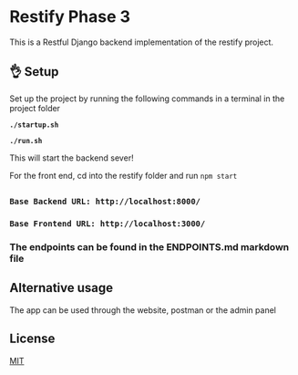# Restify Phase 3

This is a Restful Django backend implementation of the restify project. 

## 👌 Setup

Set up the project by running the following commands in a terminal in the project folder

 **`./startup.sh`**

**`./run.sh`**

This will start the backend sever!

For the front end, cd into the restify folder and run ``` npm start ```
##

### ```Base Backend URL: http://localhost:8000/ ```
### ```Base Frontend URL: http://localhost:3000/ ```

### The endpoints can be found in the ENDPOINTS.md markdown file

 ## Alternative usage
The app can be used through the website, postman or the admin panel

## License
[MIT](https://choosealicense.com/licenses/mit/)
